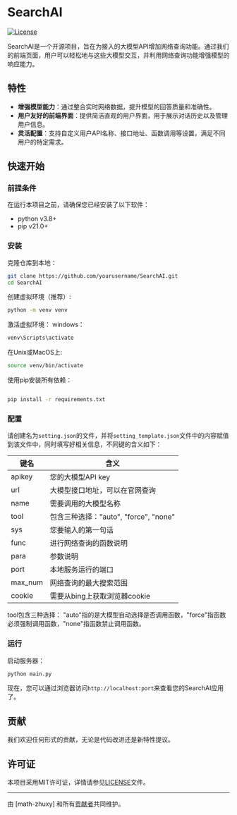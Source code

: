 
# SearchAI

[![License](https://img.shields.io/badge/License-MIT-blue.svg)](LICENSE)

SearchAI是一个开源项目，旨在为接入的大模型API增加网络查询功能。通过我们的前端页面，用户可以轻松地与这些大模型交互，并利用网络查询功能增强模型的响应能力。

## 特性

- **增强模型能力**：通过整合实时网络数据，提升模型的回答质量和准确性。
- **用户友好的前端界面**：提供简洁直观的用户界面，用于展示对话历史以及管理用户信息。
- **灵活配置**：支持自定义用户API名称、接口地址、函数调用等设置，满足不同用户的特定需求。

## 快速开始

### 前提条件

在运行本项目之前，请确保您已经安装了以下软件：
- python v3.8+
- pip v21.0+

### 安装

克隆仓库到本地：

```bash
git clone https://github.com/yourusername/SearchAI.git
cd SearchAI
```

创建虚拟环境（推荐）:
```bash
python -m venv venv
```


激活虚拟环境：
windows：
```bash
venv\Scripts\activate
```
在Unix或MacOS上:
```bash
source venv/bin/activate
```
使用pip安装所有依赖：
```bash

pip install -r requirements.txt
```

### 配置

请创建名为`setting.json`的文件，并将`setting_template.json`文件中的内容赋值到该文件中，同时填写好相关信息，不同键的含义如下：

|键名 | 含义 |
|---|---|
|apikey | 您的大模型API key|
|url | 大模型接口地址，可以在官网查询|
| name | 需要调用的大模型名称 |
| tool | 包含三种选择："auto", "force", "none" |
| sys | 您要输入的第一句话 |
| func | 进行网络查询的函数说明 |
| para | 参数说明 |
| port | 本地服务运行的端口 |
| max_num | 网络查询的最大搜索范围 |
| cookie | 需要从bing上获取浏览器cookie |

tool包含三种选择： "auto"指的是大模型自动选择是否调用函数，"force"指函数必须强制调用函数，"none"指函数禁止调用函数。

### 运行

启动服务器：

```bash
python main.py
```

现在，您可以通过浏览器访问`http://localhost:port`来查看您的SearchAI应用了。


## 贡献

我们欢迎任何形式的贡献，无论是代码改进还是新特性提议。

## 许可证

本项目采用MIT许可证，详情请参见[LICENSE](LICENSE)文件。

---

由 [math-zhuxy] 和所有[贡献者](https://github.com/yourusername/SearchAI/graphs/contributors)共同维护。
